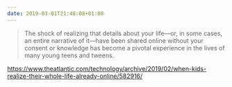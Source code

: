 ```yaml
---
date: 2019-03-01T21:48:08+01:00
---
```

> The shock of realizing that details about your life—or, in some cases, an entire narrative of it—have been shared online without your consent or knowledge has become a pivotal experience in the lives of many young teens and tweens.

https://www.theatlantic.com/technology/archive/2019/02/when-kids-realize-their-whole-life-already-online/582916/
